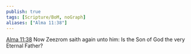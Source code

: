 ```yaml
---
publish: true
tags: [Scripture/BoM, noGraph]
aliases: ["Alma 11:38"]
---
```

[Alma 11:38](https://churchofjesuschrist.org/study/scriptures/bofm/alma/11?lang=eng&id=p38#p38) Now Zeezrom saith again unto him: Is the Son of God the very Eternal Father?
